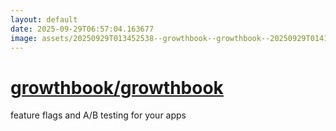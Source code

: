 ```yaml
---
layout: default
date: 2025-09-29T06:57:04.163677
image: assets/20250929T013452538--growthbook--growthbook--20250929T014151816--cropped.png
---
```


# [growthbook/growthbook](https://github.com/growthbook/growthbook)

feature flags and A/B testing for your apps
